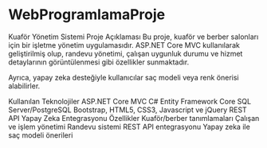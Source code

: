 # WebProgramlamaProje
Kuaför Yönetim Sistemi
Proje Açıklaması
Bu proje, kuaför ve berber salonları için bir işletme yönetim uygulamasıdır. ASP.NET Core MVC kullanılarak geliştirilmiş olup, randevu yönetimi, çalışan uygunluk durumu ve hizmet detaylarının görüntülenmesi gibi özellikler sunmaktadır.

Ayrıca, yapay zeka desteğiyle kullanıcılar saç modeli veya renk önerisi alabilirler.

Kullanılan Teknolojiler
ASP.NET Core MVC
C#
Entity Framework Core
SQL Server/PostgreSQL
Bootstrap, HTML5, CSS3, Javascript ve jQuery
REST API
Yapay Zeka Entegrasyonu
Özellikler
Kuaför/berber tanımlamaları
Çalışan ve işlem yönetimi
Randevu sistemi
REST API entegrasyonu
Yapay zeka ile saç modeli önerileri
